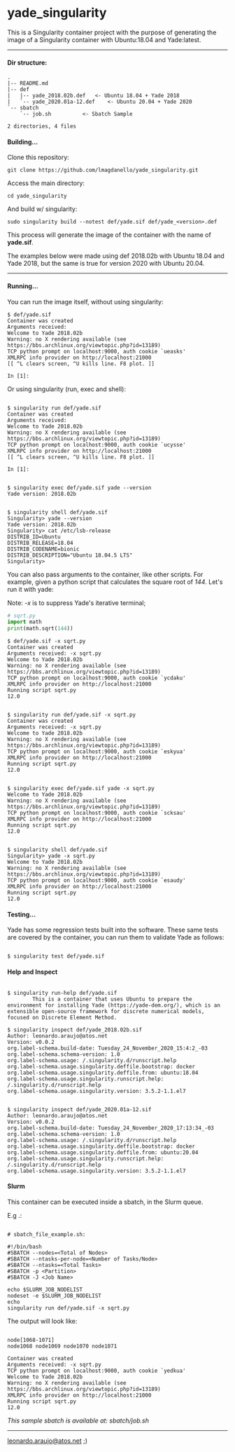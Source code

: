 # yade_singularity

This is a Singularity container project with the purpose of generating the image of a Singularity container with Ubuntu:18.04 and Yade:latest.

---

#### Dir structure:

```shell
.
|-- README.md
|-- def
|   |-- yade_2018.02b.def  	<- Ubuntu 18.04 + Yade 2018
|   `-- yade_2020.01a-12.def	<- Ubuntu 20.04 + Yade 2020
`-- sbatch
    `-- job.sh			<- Sbatch Sample

2 directories, 4 files
```

#### Building...

Clone this repository:
```shell
git clone https://github.com/lmagdanello/yade_singularity.git
```

Access the main directory:
```shell
cd yade_singularity
```
And build w/ singularity:
```shell
sudo singularity build --notest def/yade.sif def/yade_<version>.def
```

This process will generate the image of the container with the name of **yade.sif**.

The examples below were made using def 2018.02b with Ubuntu 18.04 and Yade 2018, but the same is true for version 2020 with Ubuntu 20.04.

---
#### Running...

You can run the image itself, without using singularity:
```shell
$ def/yade.sif
Container was created
Arguments received:
Welcome to Yade 2018.02b
Warning: no X rendering available (see https://bbs.archlinux.org/viewtopic.php?id=13189)
TCP python prompt on localhost:9000, auth cookie `ueasks'
XMLRPC info provider on http://localhost:21000
[[ ^L clears screen, ^U kills line. F8 plot. ]]

In [1]:
```

Or using singularity (run, exec and shell):
```shell

$ singularity run def/yade.sif
Container was created
Arguments received:
Welcome to Yade 2018.02b
Warning: no X rendering available (see https://bbs.archlinux.org/viewtopic.php?id=13189)
TCP python prompt on localhost:9000, auth cookie `ucysse'
XMLRPC info provider on http://localhost:21000
[[ ^L clears screen, ^U kills line. F8 plot. ]]

In [1]:


$ singularity exec def/yade.sif yade --version
Yade version: 2018.02b


$ singularity shell def/yade.sif
Singularity> yade --version
Yade version: 2018.02b
Singularity> cat /etc/lsb-release
DISTRIB_ID=Ubuntu
DISTRIB_RELEASE=18.04
DISTRIB_CODENAME=bionic
DISTRIB_DESCRIPTION="Ubuntu 18.04.5 LTS"
Singularity>
```

You can also pass arguments to the container, like other scripts. For example, given a python script that calculates the square root of *144*. Let's run it with yade:

Note: *-x* is to suppress Yade's iterative terminal;
```python
# sqrt.py
import math
print(math.sqrt(144))
```

```shell
$ def/yade.sif -x sqrt.py
Container was created
Arguments received: -x sqrt.py
Welcome to Yade 2018.02b
Warning: no X rendering available (see https://bbs.archlinux.org/viewtopic.php?id=13189)
TCP python prompt on localhost:9000, auth cookie `ycdaku'
XMLRPC info provider on http://localhost:21000
Running script sqrt.py
12.0


$ singularity run def/yade.sif -x sqrt.py
Container was created
Arguments received: -x sqrt.py
Welcome to Yade 2018.02b
Warning: no X rendering available (see https://bbs.archlinux.org/viewtopic.php?id=13189)
TCP python prompt on localhost:9000, auth cookie `eskyua'
XMLRPC info provider on http://localhost:21000
Running script sqrt.py
12.0


$ singularity exec def/yade.sif yade -x sqrt.py
Welcome to Yade 2018.02b
Warning: no X rendering available (see https://bbs.archlinux.org/viewtopic.php?id=13189)
TCP python prompt on localhost:9000, auth cookie `scksau'
XMLRPC info provider on http://localhost:21000
Running script sqrt.py
12.0


$ singularity shell def/yade.sif
Singularity> yade -x sqrt.py
Welcome to Yade 2018.02b
Warning: no X rendering available (see https://bbs.archlinux.org/viewtopic.php?id=13189)
TCP python prompt on localhost:9000, auth cookie `esaudy'
XMLRPC info provider on http://localhost:21000
Running script sqrt.py
12.0
```

#### Testing...

Yade has some regression tests built into the software. These same tests are covered by the container, you can run them to validate Yade as follows:

```shell

$ singularity test def/yade.sif
```

#### Help and Inspect

```shell

$ singularity run-help def/yade.sif
        This is a container that uses Ubuntu to prepare the environment for installing Yade (https://yade-dem.org/), which is an extensible open-source framework for discrete numerical models, focused on Discrete Element Method.
```

```shell
$ singularity inspect def/yade_2018.02b.sif
Author: leonardo.araujo@atos.net
Version: v0.0.2
org.label-schema.build-date: Tuesday_24_November_2020_15:4:2_-03
org.label-schema.schema-version: 1.0
org.label-schema.usage: /.singularity.d/runscript.help
org.label-schema.usage.singularity.deffile.bootstrap: docker
org.label-schema.usage.singularity.deffile.from: ubuntu:18.04
org.label-schema.usage.singularity.runscript.help: /.singularity.d/runscript.help
org.label-schema.usage.singularity.version: 3.5.2-1.1.el7


$ singularity inspect def/yade_2020.01a-12.sif
Author: leonardo.araujo@atos.net
Version: v0.0.2
org.label-schema.build-date: Tuesday_24_November_2020_17:13:34_-03
org.label-schema.schema-version: 1.0
org.label-schema.usage: /.singularity.d/runscript.help
org.label-schema.usage.singularity.deffile.bootstrap: docker
org.label-schema.usage.singularity.deffile.from: ubuntu:20.04
org.label-schema.usage.singularity.runscript.help: /.singularity.d/runscript.help
org.label-schema.usage.singularity.version: 3.5.2-1.1.el7
```

#### Slurm

This container can be executed inside a sbatch, in the Slurm queue.

E.g .:

```shell

# sbatch_file_example.sh:

#!/bin/bash
#SBATCH --nodes=<Total of Nodes>
#SBATCH --ntasks-per-node=<Number of Tasks/Node>
#SBATCH --ntasks=<Total Tasks>
#SBATCH -p <Partition> 
#SBATCH -J <Job Name> 

echo $SLURM_JOB_NODELIST
nodeset -e $SLURM_JOB_NODELIST
echo
singularity run def/yade.sif -x sqrt.py
```

The output will look like:
```shell

node[1068-1071]
node1068 node1069 node1070 node1071

Container was created
Arguments received: -x sqrt.py
TCP python prompt on localhost:9000, auth cookie `yedkua'
Welcome to Yade 2018.02b
Warning: no X rendering available (see https://bbs.archlinux.org/viewtopic.php?id=13189)
XMLRPC info provider on http://localhost:21000
Running script sqrt.py
12.0
```

*This sample sbatch is available at: sbatch/job.sh*

---

leonardo.araujo@atos.net ;)
